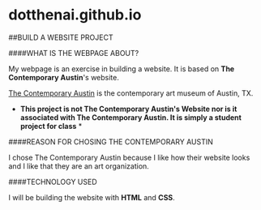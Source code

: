 # dotthenai.github.io

##BUILD A WEBSITE PROJECT

####WHAT IS THE WEBPAGE ABOUT?

My webpage is an exercise in building a website. It is based on **The Contemporary Austin**'s website.

[The Contemporary Austin](http://www.thecontemporaryaustin.org/) is the contemporary art museum of Austin, TX.

* **This project is not The Contemporary Austin's Website nor is it associated with The Contemporary Austin. It is simply a student project for class** * 

####REASON FOR CHOSING THE CONTEMPORARY AUSTIN

I chose The Contemporary Austin because I like how their website looks and I like that they are an art organization.

####TECHNOLOGY USED

I will be building the website with **HTML** and **CSS**.
